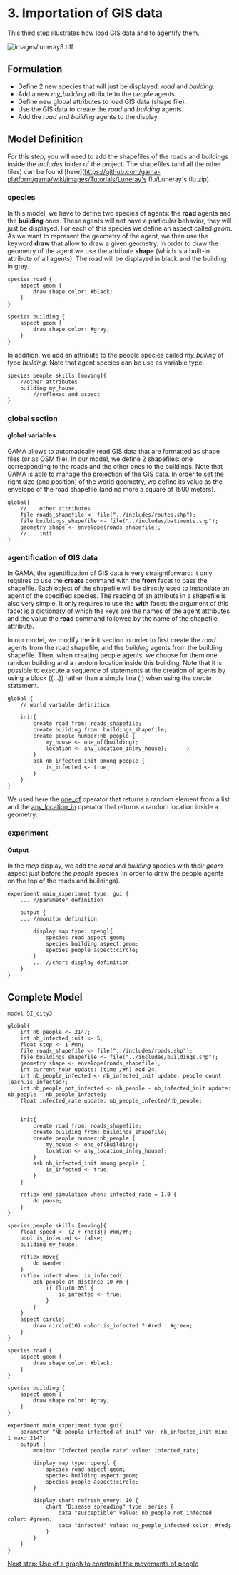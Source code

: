 # 3. Importation of GIS data
This third step illustrates how load GIS data and to agentify them.

![images/luneray3.tiff](images/luneray3.tiff)




## Formulation
  * Define 2 new species that will just be displayed: *road* and *building*.
  * Add a new *my_building* attribute to the _people_ agents.
  * Define new global attributes to load GIS data (shape file).
  * Use the GIS data to create the _road_ and _building_ agents.
  * Add the _road_ and _building_ agents to the display.

## Model Definition

For this step, you will need to add the shapefiles of the roads and buildings inside the _includes_ folder of the project. The shapefiles (and all the other files) can be found [here](https://github.com/gama-platform/gama/wiki/images/Tutorials/Luneray's flu/Luneray's flu.zip). 
 
### species
In this model, we have to define two species of agents: the **road** agents and the **building** ones. These agents will not have a particular behavior, they will just be displayed.
For each of this species we define an aspect called _geom_. As we want to represent the geometry of the agent, we then use the keyword **draw** that allow to draw a given geometry. In order to draw the geometry of the agent we use the attribute **shape** (which is a built-in attribute of all agents). The road will be displayed in black and the building in gray.

```
species road {
	aspect geom {
		draw shape color: #black;
	}
}

species building {
	aspect geom {
		draw shape color: #gray;
	}
}

```

In addition, we add an attribute to the people species called *my_builing* of type _building_. Note that agent species can be use as variable type.

```
species people skills:[moving]{		
	//other attributes
	building my_house; 
        //reflexes and aspect 
}
```

### global section

#### global variables

GAMA allows to automatically read GIS data that are formatted as shape files (or as OSM file). In our model, we define 2 shapefiles: one corresponding to the roads and the other ones to the buildings. Note that GAMA is able to manage the projection of the GIS data. 
In order to set the right size (and position) of the world geometry, we define its value as the envelope of the road shapefile (and no more a square of 1500 meters).

```
global{
	//... other attributes
	file roads_shapefile <- file("../includes/routes.shp");
	file buildings_shapefile <- file("../includes/batiments.shp");
	geometry shape <- envelope(roads_shapefile);	
	//... init
}

```

### agentification of GIS data

In GAMA, the agentification of GIS data is very straightforward: it only requires to use the **create** command with the **from** facet to pass the shapefile. Each object of the shapefile will be directly used to instantiate an agent of the specified species. The reading of an attribute in a shapefile is also very simple. It only requires to use the **with** facet: the argument of this facet is a dictionary of which the keys are the names of the agent attributes and the value the **read** command followed by the name of the shapefile attribute.

In our model, we modify the init section in order to first create the _road_ agents from the road shapefile, and the _building_ agents from the building shapefile. Then, when creating people agents, we choose for them one random building and a random location inside this building.
Note that it is possible to execute a sequence of statements at the creation of agents by using a block ({...}) rather than a simple line (;) when using the _create_ statement. 

```
global {
	// world variable definition

	init{
		create road from: roads_shapefile;
		create building from: buildings_shapefile;
		create people number:nb_people {
			my_house <- one_of(building);
			location <- any_location_in(my_house);		}		
		}
		ask nb_infected_init among people {
			is_infected <- true;
		}
	}
}
```

We used here the [one_of](https://github.com/mazarsju/gama_doc_17/wiki/References/GAMLReferences/Expressions/Operators.md#one_of) operator that returns a random element from a list and the [any_location_in](https://github.com/mazarsju/gama_doc_17/wiki/References/GAMLReferences/Expressions/Operators.md#any_location_in) operator that returns a random location inside a geometry.

### experiment


#### Output

In the _map_ display, we add the _road_ and _building_ species with their _geom_ aspect just before the _people_ species (in order to draw the people agents on the top of the roads and buildings). 
```
experiment main_experiment type: gui {
	... //parameter definition

	output {
	... //monitor definition

		display map type: opengl{
			species road aspect:geom;
			species building aspect:geom;
			species people aspect:circle;			
		}
		... //chart display definition
	}
}
```

## Complete Model

```
model SI_city3 

global{ 
	int nb_people <- 2147;
	int nb_infected_init <- 5;
	float step <- 1 #mn;
	file roads_shapefile <- file("../includes/roads.shp");
	file buildings_shapefile <- file("../includes/buildings.shp");
	geometry shape <- envelope(roads_shapefile);
	int current_hour update: (time /#h) mod 24;
	int nb_people_infected <- nb_infected_init update: people count (each.is_infected);
	int nb_people_not_infected <- nb_people - nb_infected_init update: nb_people - nb_people_infected;
	float infected_rate update: nb_people_infected/nb_people;
	
	
	init{
		create road from: roads_shapefile;
		create building from: buildings_shapefile;
		create people number:nb_people {
			my_house <- one_of(building);
			location <- any_location_in(my_house);
		}
		ask nb_infected_init among people {
			is_infected <- true;
		}
	}
	
	reflex end_simulation when: infected_rate = 1.0 {
		do pause;
	}
}

species people skills:[moving]{		
	float speed <- (2 + rnd(3)) #km/#h;
	bool is_infected <- false;
	building my_house;
	
	reflex move{
		do wander;
	}
	reflex infect when: is_infected{
		ask people at_distance 10 #m {
			if flip(0.05) {
				is_infected <- true;
			}
		}
	}
	aspect circle{
		draw circle(10) color:is_infected ? #red : #green;
	}
}

species road {
	aspect geom {
		draw shape color: #black;
	}
}

species building {
	aspect geom {
		draw shape color: #gray;
	}
}

experiment main_experiment type:gui{
	parameter "Nb people infected at init" var: nb_infected_init min: 1 max: 2147;
	output {
		monitor "Infected people rate" value: infected_rate;
		
		display map type: opengl {
			species road aspect:geom;
			species building aspect:geom;
			species people aspect:circle;			
		}
		
		display chart refresh_every: 10 {
			chart "Disease spreading" type: series {
				data "susceptible" value: nb_people_not_infected color: #green;
				data "infected" value: nb_people_infected color: #red;
			}
		}
	}
}
```

[Next step: Use of a graph to constraint the movements of people](https://github.com/mazarsju/gama_doc_17/wiki/Tutorials/Tutorials/LunearysFlu/LuneraysFlu_step4.md)